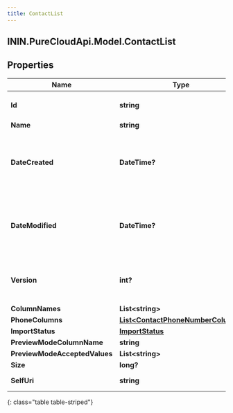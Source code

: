 ```yaml
---
title: ContactList
---
```

## ININ.PureCloudApi.Model.ContactList

## Properties

|Name | Type | Description | Notes|
|------------ | ------------- | ------------- | -------------|
| **Id** | **string** | The globally unique identifier for the object. | [optional] |
| **Name** | **string** |  | [optional] |
| **DateCreated** | **DateTime?** | creation time of the entity. Date time is represented as an ISO-8601 string. For example: yyyy-MM-ddTHH:mm:ss.SSSZ | [optional] |
| **DateModified** | **DateTime?** | last modified time of the entity. Date time is represented as an ISO-8601 string. For example: yyyy-MM-ddTHH:mm:ss.SSSZ | [optional] |
| **Version** | **int?** | required for updates, must match the version number of the most recent update | [optional] |
| **ColumnNames** | **List&lt;string&gt;** |  | [optional] |
| **PhoneColumns** | [**List&lt;ContactPhoneNumberColumn&gt;**](ContactPhoneNumberColumn.html) |  | [optional] |
| **ImportStatus** | [**ImportStatus**](ImportStatus.html) |  | [optional] |
| **PreviewModeColumnName** | **string** |  | [optional] |
| **PreviewModeAcceptedValues** | **List&lt;string&gt;** |  | [optional] |
| **Size** | **long?** |  | [optional] |
| **SelfUri** | **string** | The URI for this object | [optional] |
{: class="table table-striped"}


